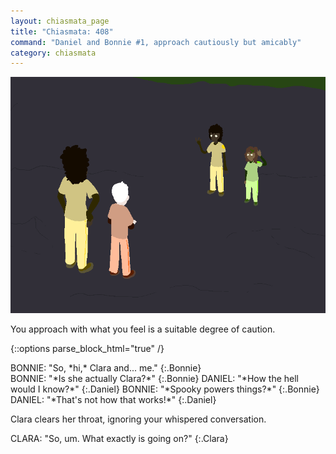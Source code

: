 ```yaml
---
layout: chiasmata_page
title: "Chiasmata: 408"
command: "Daniel and Bonnie #1, approach cautiously but amicably"
category: chiasmata
---
```


![408](/chiasmata/images/narrative/406.png)

You approach with what you feel is a suitable degree of caution.

{::options parse_block_html="true" /}
<div class="dialogue">
BONNIE: "So, *hi,* Clara and... me." 
{:.Bonnie}
</div>
<div class="dialogue small">
BONNIE: "*Is she actually Clara?*" 
{:.Bonnie}
DANIEL: "*How the hell would I know?*" 
{:.Daniel}
BONNIE: "*Spooky powers things?*" 
{:.Bonnie}
DANIEL: "*That's not how that works!*" 
{:.Daniel}
</div>

Clara clears her throat, ignoring your whispered conversation.

<div class="dialogue">
CLARA: "So, um. What exactly is going on?" 
{:.Clara}
</div>